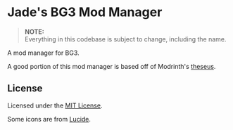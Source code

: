 # Jade's BG3 Mod Manager

> **NOTE:**  
> Everything in this codebase is subject to change, including the name.

A mod manager for BG3.

A good portion of this mod manager is based off of Modrinth's [theseus](https://github.com/modrinth/theseus).

## License

Licensed under the [MIT License](/LICENSE).

Some icons are from [Lucide](https://lucide.dev/).
